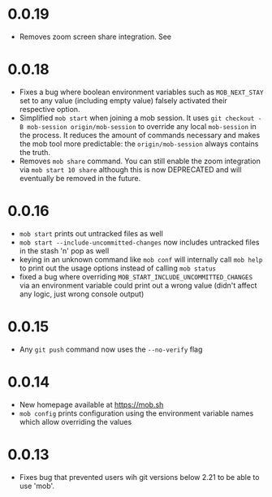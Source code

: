 # 0.0.19
- Removes zoom screen share integration. See 

# 0.0.18
- Fixes a bug where boolean environment variables such as `MOB_NEXT_STAY` set to any value (including empty value) falsely activated their respective option.
- Simplified `mob start` when joining a mob session. It uses `git checkout -B mob-session origin/mob-session` to override any local `mob-session` in the process. It reduces the amount of commands necessary and makes the mob tool more predictable: the `origin/mob-session` always contains the truth.
- Removes `mob share` command. You can still enable the zoom integration via `mob start 10 share` although this is now DEPRECATED and will eventually be removed in the future.

# 0.0.16
- `mob start` prints out untracked files as well 
- `mob start --include-uncommitted-changes` now includes untracked files in the stash 'n' pop as well 
- keying in an unknown command like `mob conf` will internally call `mob help` to print out the usage options instead of calling `mob status`
- fixed a bug where overriding `MOB_START_INCLUDE_UNCOMMITTED_CHANGES` via an environment variable could print out a wrong value (didn't affect any logic, just wrong console output)

# 0.0.15
- Any `git push` command now uses the `--no-verify` flag

# 0.0.14
- New homepage available at https://mob.sh
- `mob config` prints configuration using the environment variable names which allow overriding the values

# 0.0.13
- Fixes bug that prevented users wih git versions below 2.21 to be able to use 'mob'.
 